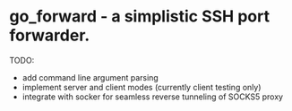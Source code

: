 # go_forward - a simplistic SSH port forwarder.

TODO: 

 * add command line argument parsing
 * implement server and client modes (currently client testing only)
 * integrate with socker for seamless reverse tunneling of SOCKS5 proxy